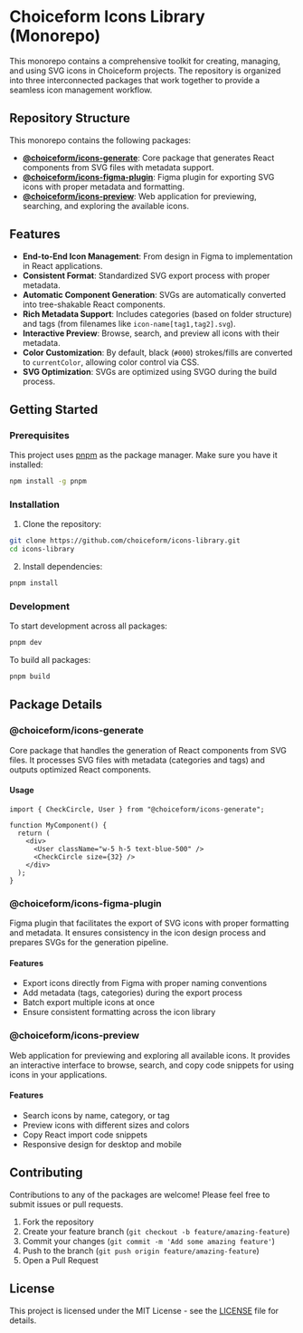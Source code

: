 # Choiceform Icons Library (Monorepo)

This monorepo contains a comprehensive toolkit for creating, managing, and using SVG icons in Choiceform projects. The repository is organized into three interconnected packages that work together to provide a seamless icon management workflow.

## Repository Structure

This monorepo contains the following packages:

- **[@choiceform/icons-generate](./packages/icons-generate)**: Core package that generates React components from SVG files with metadata support.
- **[@choiceform/icons-figma-plugin](./packages/figma-plugin)**: Figma plugin for exporting SVG icons with proper metadata and formatting.
- **[@choiceform/icons-preview](./packages/preview-app)**: Web application for previewing, searching, and exploring the available icons.

## Features

- **End-to-End Icon Management**: From design in Figma to implementation in React applications.
- **Consistent Format**: Standardized SVG export process with proper metadata.
- **Automatic Component Generation**: SVGs are automatically converted into tree-shakable React components.
- **Rich Metadata Support**: Includes categories (based on folder structure) and tags (from filenames like `icon-name[tag1,tag2].svg`).
- **Interactive Preview**: Browse, search, and preview all icons with their metadata.
- **Color Customization**: By default, black (`#000`) strokes/fills are converted to `currentColor`, allowing color control via CSS.
- **SVG Optimization**: SVGs are optimized using SVGO during the build process.

## Getting Started

### Prerequisites

This project uses [pnpm](https://pnpm.io/) as the package manager. Make sure you have it installed:

```bash
npm install -g pnpm
```

### Installation

1. Clone the repository:

```bash
git clone https://github.com/choiceform/icons-library.git
cd icons-library
```

2. Install dependencies:

```bash
pnpm install
```

### Development

To start development across all packages:

```bash
pnpm dev
```

To build all packages:

```bash
pnpm build
```

## Package Details

### @choiceform/icons-generate

Core package that handles the generation of React components from SVG files. It processes SVG files with metadata (categories and tags) and outputs optimized React components.

#### Usage

```tsx
import { CheckCircle, User } from "@choiceform/icons-generate";

function MyComponent() {
  return (
    <div>
      <User className="w-5 h-5 text-blue-500" />
      <CheckCircle size={32} />
    </div>
  );
}
```

### @choiceform/icons-figma-plugin

Figma plugin that facilitates the export of SVG icons with proper formatting and metadata. It ensures consistency in the icon design process and prepares SVGs for the generation pipeline.

#### Features

- Export icons directly from Figma with proper naming conventions
- Add metadata (tags, categories) during the export process
- Batch export multiple icons at once
- Ensure consistent formatting across the icon library

### @choiceform/icons-preview

Web application for previewing and exploring all available icons. It provides an interactive interface to browse, search, and copy code snippets for using icons in your applications.

#### Features

- Search icons by name, category, or tag
- Preview icons with different sizes and colors
- Copy React import code snippets
- Responsive design for desktop and mobile

## Contributing

Contributions to any of the packages are welcome! Please feel free to submit issues or pull requests.

1. Fork the repository
2. Create your feature branch (`git checkout -b feature/amazing-feature`)
3. Commit your changes (`git commit -m 'Add some amazing feature'`)
4. Push to the branch (`git push origin feature/amazing-feature`)
5. Open a Pull Request

## License

This project is licensed under the MIT License - see the [LICENSE](./LICENSE) file for details.
